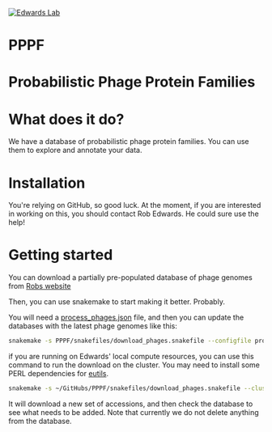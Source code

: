 [![Edwards Lab](https://img.shields.io/badge/Bioinformatics-EdwardsLab-03A9F4)](https://edwards.sdsu.edu/research)

# PPPF

# Probabilistic Phage Protein Families

# What does it do?

We have a database of probabilistic phage protein families. You can use them to explore and annotate your data.

# Installation

You're relying on GitHub, so good luck. At the moment, if you are interested in working on this, you should contact
 Rob Edwards. He could sure use the help!
 
 # Getting started
 
 You can download a partially pre-populated database of phage genomes from [Robs website](https://edwards.sdsu.edu/phage/PPPF/phages.sql)
 
 Then, you can use snakemake to start making it better. Probably.
 
 You will need a [process_phages.json](snakefiles/process_phages.json) file, and then you can update the databases 
 with the latest phage genomes like this:
 
 ```bash
snakemake -s PPPF/snakefiles/download_phages.snakefile --configfile process_phages.json
```

if you are running on Edwards' local compute resources, you can use this command to run the download on the cluster. You may need to install some PERL dependencies for [eutils](https://www.ncbi.nlm.nih.gov/books/NBK25497/).

```bash
snakemake -s ~/GitHubs/PPPF/snakefiles/download_phages.snakefile --cluster 'qsub -cwd -o sge_download.out -e sge_download.err -V' -j 200 --latency-wait 60
```
 
 It will download a new set of accessions, and then check the database to see what needs to be added. 
 Note that currently we do not delete anything from the database.
 
 
